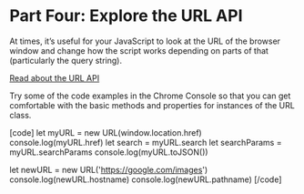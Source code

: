 # Part Four: Explore the URL API
At times, it’s useful for your JavaScript to look at the URL of the browser window and change how the script works depending on parts of that (particularly the query string).

[Read about the URL API](https://developer.mozilla.org/en-US/docs/Web/API/URL)

Try some of the code examples in the Chrome Console so that you can get comfortable with the basic methods and properties for instances of the URL class.

[code]
let myURL = new URL(window.location.href)
console.log(myURL.href)
let search = myURL.search
let searchParams = myURL.searchParams
console.log(myURL.toJSON())

let newURL = new URL('https://google.com/images')
console.log(newURL.hostname)
console.log(newURL.pathname)
[/code]